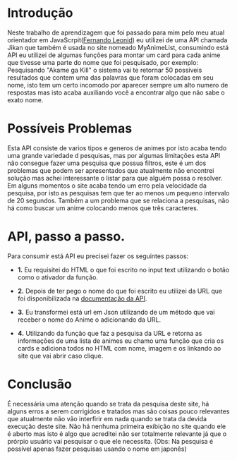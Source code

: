 # Introdução

Neste trabalho de aprendizagem que foi passado para mim pelo meu atual orientador em JavaScrpit([Fernando Leonid](https://github.com/fernandoleonid)) eu utilizei de uma API chamada Jikan que também é usada no site nomeado MyAnimeList, consumindo está API eu utilizei de algumas funções para montar um card para cada anime que tivesse uma parte do nome que foi pesquisado, por exemplo: Pesquisando "Akame ga Kill" o sistema vai te retornar 50 possiveis resultados que contem uma das palavras que foram colocadas em seu nome, isto tem um certo incomodo por aparecer sempre um alto numero de respostas mas isto acaba auxiliando você a encontrar algo que não sabe o exato nome.

# Possíveis Problemas

Esta API consiste de varios tipos e generos de animes por isto acaba tendo uma grande variedade d pesquisas, mas por algumas limitações esta API não consegue fazer uma pesquisa que possua filtros, este é um dos problemas que podem ser apresentados que atualmente não encontrei solução mas achei interessante o listar para que alguém possa o resolver. Em alguns momentos o site acaba tendo um erro pela velocidade da pesquisa, por isto as pesquisas tem que ter ao menos um pequeno intervalo de 20 segundos. Também a um problema que se relaciona a pesquisas, não há como buscar um anime colocando menos que três caracteres. 

# API, passo a passo.

Para consumir está API eu precisei fazer os seguintes passos:

- **1.** Eu requisitei do HTML o que foi escrito no input text utilizando o botão como o ativador da função.

- **2.** Depois de ter pego o nome do que foi escrito eu utilizei da URL que foi disponibilizada na [documentação da API](https://jikan.docs.apiary.io/#).

- **3.** Eu transformei está url em Json utilizando de um método que vai receber o nome do Anime o adicionando da URL.

- **4.** Utilizando da função que faz a pesquisa da URL e retorna as informações de uma lista de animes eu chamo uma função que cria os cards e adiciona todos no HTML com nome, imagem e os linkando ao site que vai abrir caso clique.

# Conclusão

É necessária uma atenção quando se trata da pesquisa deste site, há alguns erros a serem corrigidos e tratados mas são coisas pouco relevantes que atualmente não vão interfirir em nada quando se trata da devida execução deste site. Não há nenhuma primeira exibição no site quando ele é aberto mas isto é algo que acreditei não ser totalmente relevante já que o prórpio usuário vai pesquisar o que ele necessita. (Obs: Na pesquisa é possível apenas fazer pesquisas usando o nome em japonês)